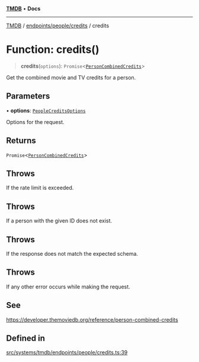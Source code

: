 [**TMDB**](../../../../README.md) • **Docs**

***

[TMDB](../../../../README.md) / [endpoints/people/credits](../README.md) / credits

# Function: credits()

> **credits**(`options`): `Promise`\<[`PersonCombinedCredits`](../../../../structs/Schemas/type-aliases/PersonCombinedCredits.md)\>

Get the combined movie and TV credits for a person.

## Parameters

• **options**: [`PeopleCreditsOptions`](../type-aliases/PeopleCreditsOptions.md)

Options for the request.

## Returns

`Promise`\<[`PersonCombinedCredits`](../../../../structs/Schemas/type-aliases/PersonCombinedCredits.md)\>

## Throws

If the rate limit is exceeded.

## Throws

If a person with the given ID does not exist.

## Throws

If the response does not match the expected schema.

## Throws

If any other error occurs while making the request.

## See

https://developer.themoviedb.org/reference/person-combined-credits

## Defined in

[src/systems/tmdb/endpoints/people/credits.ts:39](https://github.com/Norviah/media-hub/blob/65ee01fce9c30692d28d2f4e608ea7f18b4d7381/src/systems/tmdb/endpoints/people/credits.ts#L39)
